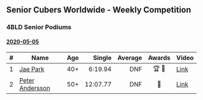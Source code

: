 ## Senior Cubers Worldwide - Weekly Competition
### 4BLD Senior Podiums
#### [2020-05-05](results/2020-05-05.md)

| # | Name | Age | Single | Average | Awards | Video |
| :--: | -- | :--: | --: | --: | :--: | -- |
| 1 | [Jae Park](../persons/jae_park.md) | 40+ | 6:19.94 | DNF | 🏆 🥇 | [Link](https://www.facebook.com/events/2624652641189887/permalink/2625297171125434/) |
| 2 | [Peter Andersson](../persons/peter_andersson.md) | 50+ | 12:07.77 | DNF | 🥈 | [Link](https://www.facebook.com/events/2624652641189887/permalink/2627420757579742/) |


<!-- Global site tag (gtag.js) - Google Analytics -->
<script async src="https://www.googletagmanager.com/gtag/js?id=UA-86348435-3"></script>
<script>window.dataLayer = window.dataLayer || []; function gtag() {dataLayer.push(arguments);} gtag('js', new Date()); gtag('config', 'UA-86348435-3');</script>

